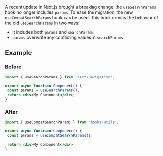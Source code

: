 A recent update in Next.js brought a breaking change: the `useSearchParams` hook no longer includes `params`. To ease the migration, the new `useCompatSearchParams` hook can be used. This hook mimics the behavior of the old `useSearchParams` in two ways:

- it includes both `params` and `searchParams`
- `params` overwrite any conflicting values in `searchParams`

## Example

### Before

```jsx
import { useSearchParams } from 'next/navigation';

export async function Component() {
 const params = useSearchParams();
 return <div>My Component</div>;
}
```

### After

```jsx
import { useCompatSearchParams } from 'hooks/utils';

export async function Component() {
 const params = useCompatSearchParams();

 return <div>My Component</div>;
}
```
